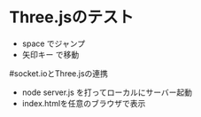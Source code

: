 # Three.jsのテスト
- space でジャンプ
- 矢印キー で移動

#socket.ioとThree.jsの連携
- node server.js を打ってローカルにサーバー起動
-	index.htmlを任意のブラウザで表示
